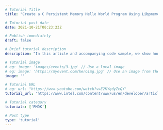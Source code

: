 ```yaml
---
# Tutorial Title
title: "Create a C Persistent Memory Hello World Program Using Libpmemobj"

# Tutorial post date
date: 2021-10-21T00:23:23Z

# Publish immediately
draft: false

# Brief tutorial description
description: "In this article and accompanying code sample, we show how to create a “Hello World” program using the Persistent Memory Development Kit (PMDK) libpmemobj library."

# Tutorial image
# eg: image: 'images/events/3.jpg' // Use a local image
# eg: image: 'https://myevent.com/heroimg.jpg' // Use an image from the event website
image: ''

# Tutorial URL
# eg: url: "https://www.youtube.com/watch?v=E2KYqdyZcQY"
tutorial_url: "https://www.intel.com/content/www/us/en/developer/articles/code-sample/create-a-persistent-memory-hello-world-program-using-libpmemobj-with-c.html"

# Tutorial category
tutorials: ['PMDK']

# Post type
type: 'tutorial'
---
```


<!--- Do not write any content here. The front matter is the only required information. -->

